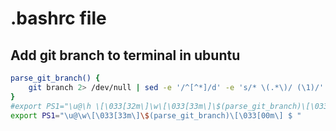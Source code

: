 # .bashrc file

## Add git branch to terminal in ubuntu

```bash
parse_git_branch() {
    git branch 2> /dev/null | sed -e '/^[^*]/d' -e 's/* \(.*\)/ (\1)/'
}
#export PS1="\u@\h \[\033[32m\]\w\[\033[33m\]\$(parse_git_branch)\[\033[00m\] $ "
export PS1="\u@\w\[\033[33m\]\$(parse_git_branch)\[\033[00m\] $ "
```
